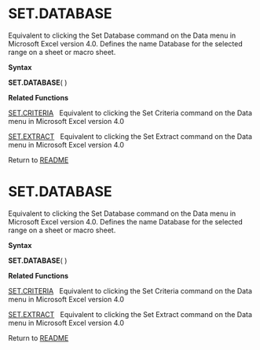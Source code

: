 # SET.DATABASE

Equivalent to clicking the Set Database command on the Data menu in
Microsoft Excel version 4.0. Defines the name Database for the selected
range on a sheet or macro sheet.

**Syntax**

**SET.DATABASE**( )

**Related Functions**

[SET.CRITERIA](SET.CRITERIA.md)&nbsp;&nbsp;&nbsp;Equivalent to clicking the Set Criteria
command on the Data menu in Microsoft Excel version 4.0

[SET.EXTRACT](SET.EXTRACT.md)&nbsp;&nbsp;&nbsp;Equivalent to clicking the Set Extract
command on the Data menu in Microsoft Excel version 4.0



Return to [README](README.md#S)

# SET.DATABASE

Equivalent to clicking the Set Database command on the Data menu in
Microsoft Excel version 4.0. Defines the name Database for the selected
range on a sheet or macro sheet.

**Syntax**

**SET.DATABASE**( )

**Related Functions**

[SET.CRITERIA](SET.CRITERIA.md)&nbsp;&nbsp;&nbsp;Equivalent to clicking the Set Criteria
command on the Data menu in Microsoft Excel version 4.0

[SET.EXTRACT](SET.EXTRACT.md)&nbsp;&nbsp;&nbsp;Equivalent to clicking the Set Extract
command on the Data menu in Microsoft Excel version 4.0



Return to [README](README.md#S)

